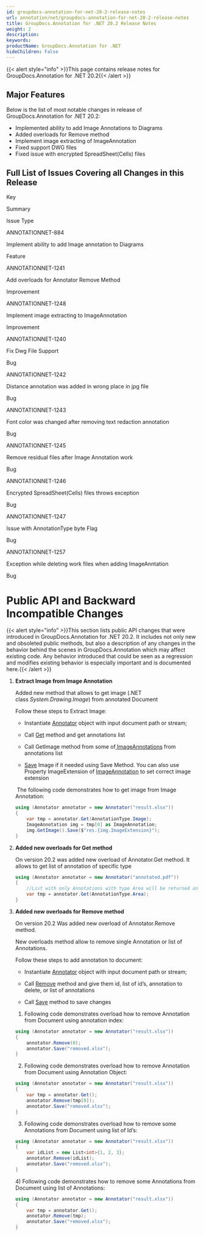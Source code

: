 ```yaml
---
id: groupdocs-annotation-for-net-20-2-release-notes
url: annotation/net/groupdocs-annotation-for-net-20-2-release-notes
title: GroupDocs.Annotation for .NET 20.2 Release Notes
weight: 2
description: 
keywords: 
productName: GroupDocs.Annotation for .NET
hideChildren: False
---
```

{{< alert style="info" >}}This page contains release notes for GroupDocs.Annotation for .NET 20.2{{< /alert >}}

## Major Features

Below is the list of most notable changes in release of GroupDocs.Annotation for .NET 20.2:

*   Implemented ability to add Image Annotations to Diagrams
*   Added overloads for Remove method
*   Implement image extracting of ImageAnnotation 
*   Fixed support DWG files
*   Fixed issue with encrypted SpreadSheet(Cells) files

## Full List of Issues Covering all Changes in this Release

Key

Summary

Issue Type

ANNOTATIONNET-884

Implement ability to add Image annotation to Diagrams

Feature

ANNOTATIONNET-1241

Add overloads for Annotator Remove Method

Improvement

ANNOTATIONNET-1248

Implement image extracting to ImageAnnotation

Improvement

ANNOTATIONNET-1240

Fix Dwg File Support

Bug

ANNOTATIONNET-1242

Distance annotation was added in wrong place in jpg file

Bug

ANNOTATIONNET-1243

Font color was changed after removing text redaction annotation

Bug

ANNOTATIONNET-1245

Remove residual files after Image Annotation work

Bug

ANNOTATIONNET-1246

Encrypted SpreadSheet(Cells) files throws exception

Bug

ANNOTATIONNET-1247

Issue with AnnotationType byte Flag

Bug

ANNOTATIONNET-1257

Exception while deleting work files when adding ImageAnntation

Bug

  

# Public API and Backward Incompatible Changes

{{< alert style="info" >}}This section lists public API changes that were introduced in GroupDocs.Annotation for .NET 20.2. It includes not only new and obsoleted public methods, but also a description of any changes in the behavior behind the scenes in GroupDocs.Annotation which may affect existing code. Any behavior introduced that could be seen as a regression and modifies existing behavior is especially important and is documented here.{{< /alert >}}

1.  **Extract Image from Image Annotation**  
    
    Added new method that allows to get image (.NET class *System.Drawing.Image*) from annotated Document 
    
    Follow these steps to Extract Image:
    
    *   Instantiate [Annotator](https://apireference.groupdocs.com/net/annotation/groupdocs.annotation/annotator) object with input document path or stream;
        
    *   Call [Get](https://apireference.groupdocs.com/net/annotation/groupdocs.annotation/annotator/methods/get) method and get annotations list
        
    *   Call GetImage method from some of[ ImageAnnotations](https://apireference.groupdocs.com/net/annotation/groupdocs.annotation.models.annotationmodels/imageannotation) from annotations list
        
    *   [Save](https://docs.microsoft.com/en-us/dotnet/api/system.drawing.image.save?view=netframework-4.8#System_Drawing_Image_Save_System_String_) Image if it needed using Save Method. You can also use Property ImageExtension of [ImageAnnotation](https://apireference.groupdocs.com/net/annotation/groupdocs.annotation.models.annotationmodels/imageannotation) to set correct image extension
        
    
     The following code demonstrates how to get image from Image Annotation:
    
    ```csharp
    using (Annotator annotator = new Annotator("result.xlsx"))
    {
      	var tmp = annotator.Get(AnnotationType.Image);
        ImageAnnotation img = tmp[0] as ImageAnnotation; 	
    	img.GetImage().Save($"res.{img.ImageExtension}");
    }
    ```
    
2.  **Added new overloads for Get method**  
    
    On version 20.2 was added new overload of Annotator.Get method. It allows to get list of annotation of specific type
    
    ```csharp
    using (Annotator annotator = new Annotator("annotated.pdf"))
    {
    	//List with only Annotations with type Area will be returned and saved as tmp variable                
    	var tmp = annotator.Get(AnnotationType.Area);            
    }
    ```
    
3.  **Added new overloads for Remove method**  
    
    On version 20.2 Was added new overload of Annotator.Remove method. 
    
    New overloads method allow to remove single Annotation or list of Annotations.
    
    Follow these steps to add annotation to document:
    
    *   Instantiate [Annotator](https://apireference.groupdocs.com/net/annotation/groupdocs.annotation/annotator) object with input document path or stream;
        
    *   Call [Remove](https://apireference.groupdocs.com/net/annotation/groupdocs.annotation/annotator/methods/remove) method and give them id, list of id’s, annotation to delete, or list of annotations
        
    *   Call [Save](https://apireference.groupdocs.com/net/annotation/groupdocs.annotation.annotator/save/methods/2) method to save changes
        
    
    1) Following code demonstrates overload how to remove Annotation from Document using annotation index:
    
    ```csharp
    using (Annotator annotator = new Annotator("result.xlsx"))
    {
    	annotator.Remove(0);
    	annotator.Save("removed.xlsx");
    }
    ```
    
    2) Following code demonstrates overload how to remove Annotation from Document using Annotation Object:
    
    ```csharp
    using (Annotator annotator = new Annotator("result.xlsx"))
    {
    	var tmp = annotator.Get();
    	annotator.Remove(tmp[0]);
    	annotator.Save("removed.xlsx");
    }
    ```
    
    3) Following code demonstrates overload how to remove some Annotations from Document using list of Id’s:
    
    ```csharp
    using (Annotator annotator = new Annotator("result.xlsx"))
    {
    	var idList = new List<int>{1, 2, 3};
    	annotator.Remove(idList);
    	annotator.Save("removed.xlsx");
    }
    ```
    
    4) Following code demonstrates how to remove some Annotations from Document using list of Annotations:
    
    ```csharp
    using (Annotator annotator = new Annotator("result.xlsx"))
    {
    	var tmp = annotator.Get();
    	annotator.Remove(tmp);
    	annotator.Save("removed.xlsx");
    }
    ```
